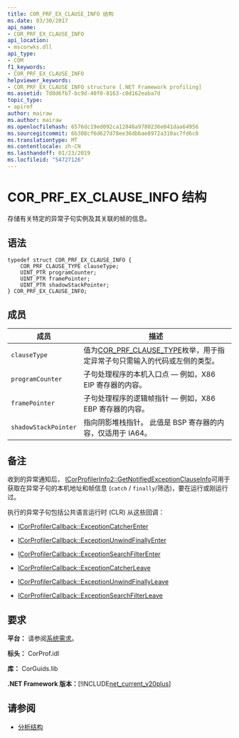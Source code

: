 ```yaml
---
title: COR_PRF_EX_CLAUSE_INFO 结构
ms.date: 03/30/2017
api_name:
- COR_PRF_EX_CLAUSE_INFO
api_location:
- mscorwks.dll
api_type:
- COM
f1_keywords:
- COR_PRF_EX_CLAUSE_INFO
helpviewer_keywords:
- COR_PRF_EX_CLAUSE_INFO structure [.NET Framework profiling]
ms.assetid: 7d0d6fb7-bc9d-40f0-8163-c0d162eaba7d
topic_type:
- apiref
author: mairaw
ms.author: mairaw
ms.openlocfilehash: 6576dc19ed092ca12846a9780236e041daa64956
ms.sourcegitcommit: 6b308cf6d627d78ee36dbbae8972a310ac7fd6c8
ms.translationtype: MT
ms.contentlocale: zh-CN
ms.lasthandoff: 01/23/2019
ms.locfileid: "54727126"
---
```

# <a name="corprfexclauseinfo-structure"></a>COR_PRF_EX_CLAUSE_INFO 结构
存储有关特定的异常子句实例及其关联的帧的信息。  
  
## <a name="syntax"></a>语法  
  
```  
typedef struct COR_PRF_EX_CLAUSE_INFO {  
    COR_PRF_CLAUSE_TYPE clauseType;  
    UINT_PTR programCounter;  
    UINT_PTR framePointer;  
    UINT_PTR shadowStackPointer;  
} COR_PRF_EX_CLAUSE_INFO;  
```  
  
## <a name="members"></a>成员  
  
|成员|描述|  
|------------|-----------------|  
|`clauseType`|值为[COR_PRF_CLAUSE_TYPE](../../../../docs/framework/unmanaged-api/profiling/cor-prf-clause-type-enumeration.md)枚举，用于指定异常子句只需输入的代码或左侧的类型。|  
|`programCounter`|子句处理程序的本机入口点 — 例如，X86 EIP 寄存器的内容。|  
|`framePointer`|子句处理程序的逻辑帧指针 — 例如，X86 EBP 寄存器的内容。|  
|`shadowStackPointer`|指向阴影堆栈指针。 此值是 BSP 寄存器的内容，仅适用于 IA64。|  
  
## <a name="remarks"></a>备注  
 收到的异常通知后， [ICorProfilerInfo2::GetNotifiedExceptionClauseInfo](../../../../docs/framework/unmanaged-api/profiling/icorprofilerinfo2-getnotifiedexceptionclauseinfo-method.md)可用于获取在异常子句的本机地址和帧信息 (`catch` / `finally`/筛选)，要在运行或刚运行过。  
  
 执行的异常子句包括公共语言运行时 (CLR) 从这些回调：  
  
-   [ICorProfilerCallback::ExceptionCatcherEnter](../../../../docs/framework/unmanaged-api/profiling/icorprofilercallback-exceptioncatcherenter-method.md)  
  
-   [ICorProfilerCallback::ExceptionUnwindFinallyEnter](../../../../docs/framework/unmanaged-api/profiling/icorprofilercallback-exceptionunwindfinallyenter-method.md)  
  
-   [ICorProfilerCallback::ExceptionSearchFilterEnter](../../../../docs/framework/unmanaged-api/profiling/icorprofilercallback-exceptionsearchfilterenter-method.md)  
  
-   [ICorProfilerCallback::ExceptionCatcherLeave](../../../../docs/framework/unmanaged-api/profiling/icorprofilercallback-exceptioncatcherleave-method.md)  
  
-   [ICorProfilerCallback::ExceptionUnwindFinallyLeave](../../../../docs/framework/unmanaged-api/profiling/icorprofilercallback-exceptionunwindfinallyleave-method.md)  
  
-   [ICorProfilerCallback::ExceptionSearchFilterLeave](../../../../docs/framework/unmanaged-api/profiling/icorprofilercallback-exceptionsearchfilterleave-method.md)  
  
## <a name="requirements"></a>要求  
 **平台：** 请参阅[系统需求](../../../../docs/framework/get-started/system-requirements.md)。  
  
 **标头：** CorProf.idl  
  
 **库：** CorGuids.lib  
  
 **.NET Framework 版本：**[!INCLUDE[net_current_v20plus](../../../../includes/net-current-v20plus-md.md)]  
  
## <a name="see-also"></a>请参阅
- [分析结构](../../../../docs/framework/unmanaged-api/profiling/profiling-structures.md)
